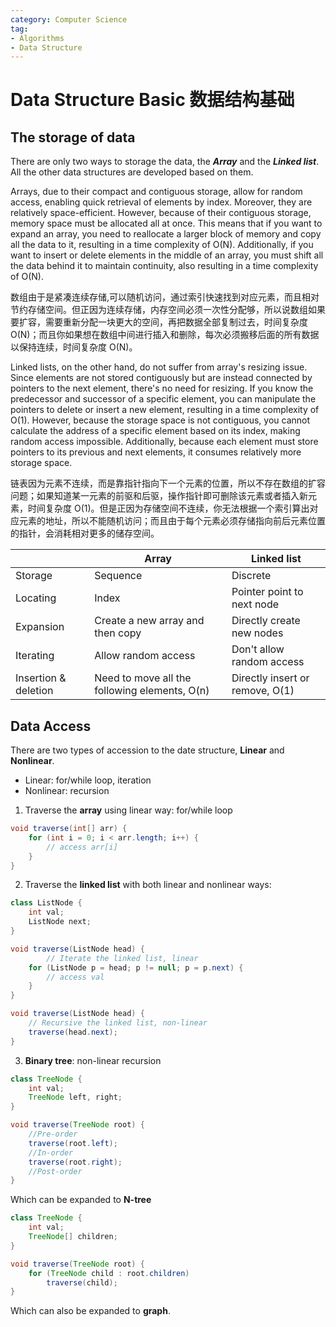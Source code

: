 ```yaml
---
category: Computer Science
tag:
- Algorithms
- Data Structure
---
```


# Data Structure Basic 数据结构基础

## The storage of data

There are only two ways to storage the data, the ***Array*** and the ***Linked list***. All the other data structures are developed based on them.

Arrays, due to their compact and contiguous storage, allow for random access, enabling quick retrieval of elements by index. Moreover, they are relatively space-efficient. However, because of their contiguous storage, memory space must be allocated all at once. This means that if you want to expand an array, you need to reallocate a larger block of memory and copy all the data to it, resulting in a time complexity of O(N). Additionally, if you want to insert or delete elements in the middle of an array, you must shift all the data behind it to maintain continuity, also resulting in a time complexity of O(N).

数组由于是紧凑连续存储,可以随机访问，通过索引快速找到对应元素，而且相对节约存储空间。但正因为连续存储，内存空间必须一次性分配够，所以说数组如果要扩容，需要重新分配一块更大的空间，再把数据全部复制过去，时间复杂度 O(N)；而且你如果想在数组中间进行插入和删除，每次必须搬移后面的所有数据以保持连续，时间复杂度 O(N)。

Linked lists, on the other hand, do not suffer from array's resizing issue. Since elements are not stored contiguously but are instead connected by pointers to the next element, there's no need for resizing. If you know the predecessor and successor of a specific element, you can manipulate the pointers to delete or insert a new element, resulting in a time complexity of O(1). However, because the storage space is not contiguous, you cannot calculate the address of a specific element based on its index, making random access impossible. Additionally, because each element must store pointers to its previous and next elements, it consumes relatively more storage space.

链表因为元素不连续，而是靠指针指向下一个元素的位置，所以不存在数组的扩容问题；如果知道某一元素的前驱和后驱，操作指针即可删除该元素或者插入新元素，时间复杂度 O(1)。但是正因为存储空间不连续，你无法根据一个索引算出对应元素的地址，所以不能随机访问；而且由于每个元素必须存储指向前后元素位置的指针，会消耗相对更多的储存空间。



|                      | Array                                         | Linked list                     |
| -------------------- | --------------------------------------------- | ------------------------------- |
| Storage              | Sequence                                      | Discrete                        |
| Locating             | Index                                         | Pointer point to next node      |
| Expansion            | Create a new array and then copy              | Directly create new nodes       |
| Iterating            | Allow random access                           | Don't allow random access       |
| Insertion & deletion | Need to move all the following elements, O(n) | Directly insert or remove, O(1) |

## Data Access

There are two types of accession to the date structure, **Linear** and **Nonlinear**.

- Linear: for/while loop, iteration
- Nonlinear: recursion

1. Traverse the **array** using linear way: for/while loop

```java
void traverse(int[] arr) {
    for (int i = 0; i < arr.length; i++) {
        // access arr[i]
    }
}
```

2. Traverse the **linked list** with both linear and nonlinear ways:

```java
class ListNode {
    int val;
    ListNode next;
}

void traverse(ListNode head) {
		// Iterate the linked list, linear
    for (ListNode p = head; p != null; p = p.next) {
        // access val
    }
}

void traverse(ListNode head) {
    // Recursive the linked list, non-linear
    traverse(head.next);
}

```

3. **Binary tree**: non-linear recursion

```java
class TreeNode {
    int val;
    TreeNode left, right;
}

void traverse(TreeNode root) {
  	//Pre-order
    traverse(root.left);
  	//In-order
    traverse(root.right);
  	//Post-order
}
```

Which can be expanded to **N-tree**

```java
class TreeNode {
    int val;
    TreeNode[] children;
}

void traverse(TreeNode root) {
    for (TreeNode child : root.children)
        traverse(child);
}
```

Which can also be expanded  to **graph**.

